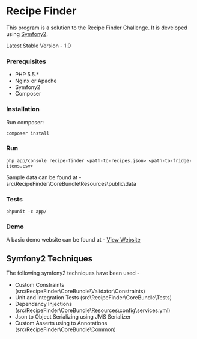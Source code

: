 Recipe Finder
========================

This program is a solution to the Recipe Finder Challenge. It is developed using [Symfony2](http://symfony.com]).

Latest Stable Version - 1.0

### Prerequisites

- PHP 5.5.*
- Nginx or Apache
- Symfony2
- Composer

### Installation

Run composer:

```composer install```

### Run

```php app/console recipe-finder <path-to-recipes.json> <path-to-fridge-items.csv>```

Sample data can be found at - src\RecipeFinder\CoreBundle\Resources\public\data

### Tests

```phpunit -c app/```

### Demo

A basic demo website can be found at - [View Website](http://boiling-retreat-9855.herokuapp.com)

## Symfony2 Techniques

The following symfony2 techniques have been used - 

- Custom Constraints (src\RecipeFinder\CoreBundle\Validator\Constraints)
- Unit and Integration Tests (src\RecipeFinder\CoreBundle\Tests)
- Dependancy Injections (src\RecipeFinder\CoreBundle\Resources\config\services.yml)
- Json to Object Serializing using JMS Serializer
- Custom Asserts using to Annotations (src\RecipeFinder\CoreBundle\Common)
